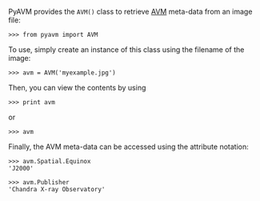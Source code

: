 PyAVM provides the ``AVM()`` class to retrieve [AVM](http://www.virtualastronomy.org/avm_metadata.php) meta-data from an image file:

    >>> from pyavm import AVM

To use, simply create an instance of this class using the filename of the
image:

    >>> avm = AVM('myexample.jpg')

Then, you can view the contents by using

    >>> print avm

or

    >>> avm

Finally, the AVM meta-data can be accessed using the attribute notation:

    >>> avm.Spatial.Equinox
    'J2000'

    >>> avm.Publisher
    'Chandra X-ray Observatory'